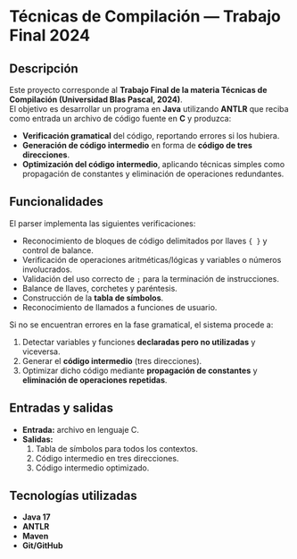 # Técnicas de Compilación — Trabajo Final 2024  

## Descripción  
Este proyecto corresponde al **Trabajo Final de la materia Técnicas de Compilación (Universidad Blas Pascal, 2024)**.  
El objetivo es desarrollar un programa en **Java** utilizando **ANTLR** que reciba como entrada un archivo de código fuente en **C** y produzca:  

- **Verificación gramatical** del código, reportando errores si los hubiera.  
- **Generación de código intermedio** en forma de **código de tres direcciones**.  
- **Optimización del código intermedio**, aplicando técnicas simples como propagación de constantes y eliminación de operaciones redundantes.  

## Funcionalidades  
El parser implementa las siguientes verificaciones:  
- Reconocimiento de bloques de código delimitados por llaves `{ }` y control de balance.  
- Verificación de operaciones aritméticas/lógicas y variables o números involucrados.  
- Validación del uso correcto de `;` para la terminación de instrucciones.  
- Balance de llaves, corchetes y paréntesis.  
- Construcción de la **tabla de símbolos**.  
- Reconocimiento de llamados a funciones de usuario.  

Si no se encuentran errores en la fase gramatical, el sistema procede a:  
1. Detectar variables y funciones **declaradas pero no utilizadas** y viceversa.  
2. Generar el **código intermedio** (tres direcciones).  
3. Optimizar dicho código mediante **propagación de constantes** y **eliminación de operaciones repetidas**.  

## Entradas y salidas  
- **Entrada:** archivo en lenguaje C.  
- **Salidas:**  
  1. Tabla de símbolos para todos los contextos.  
  2. Código intermedio en tres direcciones.  
  3. Código intermedio optimizado.  

## Tecnologías utilizadas  
- **Java 17**  
- **ANTLR**  
- **Maven**  
- **Git/GitHub**  
